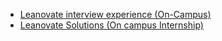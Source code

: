  - [Leanovate interview experience (On-Campus)](https://www.geeksforgeeks.org/leanovate-interview-experience-on-campus/)
- [Leanovate Solutions (On campus Internship)](https://www.geeksforgeeks.org/leanovate-solutions-campus-internship/)